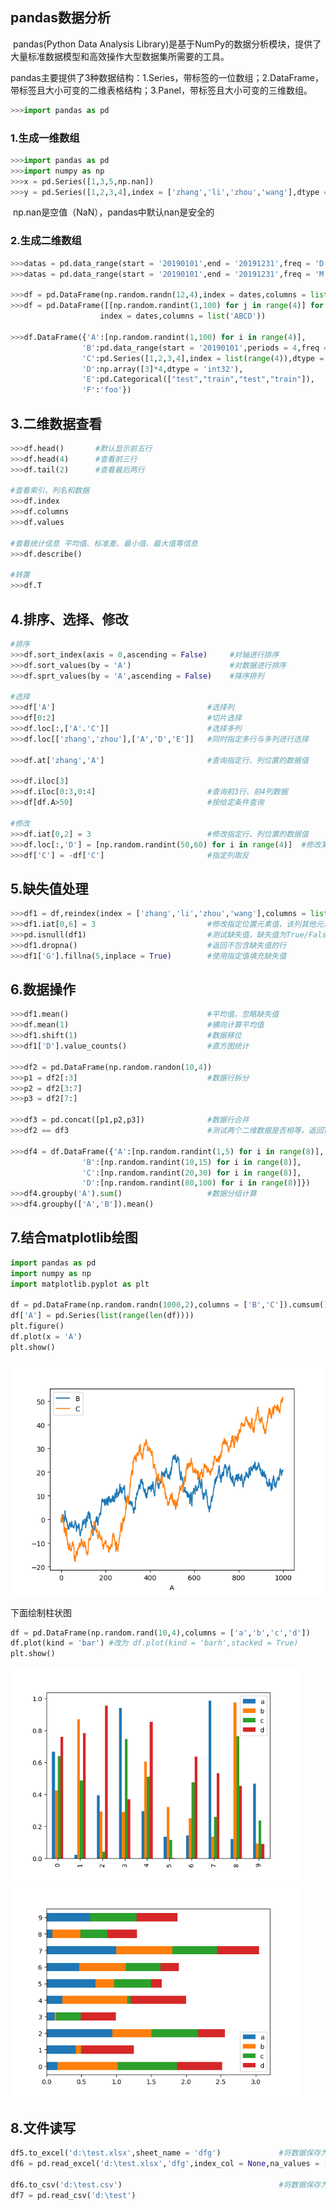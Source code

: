 ## pandas数据分析

​		pandas(Python Data Analysis Library)是基于NumPy的数据分析模块，提供了大量标准数据模型和高效操作大型数据集所需要的工具。

​		pandas主要提供了3种数据结构：1.Series，带标签的一位数组；2.DataFrame，带标签且大小可变的二维表格结构；3.Panel，带标签且大小可变的三维数组。

```python
>>>import pandas as pd
```

### 1.生成一维数组

```python
>>>import pandas as pd
>>>import numpy as np
>>>x = pd.Series([1,3,5,np.nan])
>>>y = pd.Series([1,2,3,4],index = ['zhang','li','zhou','wang'],dtype = 'float32')
```

​		np.nan是空值（NaN），pandas中默认nan是安全的

### 2.生成二维数组

```python
>>>datas = pd.data_range(start = '20190101',end = '20191231',freq = 'D')  #间隔为天
>>>datas = pd.data_range(start = '20190101',end = '20191231',freq = 'M')

>>>df = pd.DataFrame(np.random.randn(12,4),index = dates,columns = list('ABCD'))
>>>df = pd.DataFrame([[np.random.randint(1,100) for j in range(4)] for i in range(12)],
                    index = dates,columns = list('ABCD'))

>>>df.DataFrame({'A':[np.random.randint(1,100) for i in range(4)],
                'B':pd.data_range(start = '20190101',periods = 4,freq = 'D'),
                'C':pd.Series([1,2,3,4],index = list(range(4)),dtype = 'float32'),
                'D':np.array([3]*4,dtype = 'int32'),
                'E':pd.Categorical(["test","train","test","train"]),
                'F':'foo'})
```

## 3.二维数据查看

```python
>>>df.head()       #默认显示前五行
>>>df.head(4)      #查看前三行
>>>df.tail(2)      #查看最后两行

#查看索引、列名和数据
>>>df.index
>>>df.columns
>>>df.values

#查看统计信息 平均值、标准差、最小值、最大值等信息
>>>df.describe()

#转置
>>>df.T
```

## 4.排序、选择、修改

```python
#排序
>>>df.sort_index(axis = 0,ascending = False)     #对轴进行排序
>>>df.sort_values(by = 'A')                      #对数据进行排序
>>>df.sprt_values(by = 'A',ascending = False)    #降序排列

#选择
>>>df['A']									#选择列
>>>df[0:2]									#切片选择
>>>df.loc[:,['A'.'C']]  					#选择多列
>>>df.loc[['zhang','zhou'],['A','D','E']]	#同时指定多行与多列进行选择

>>>df.at['zhang','A']						#查询指定行、列位置的数据值

>>>df.iloc[3]
>>>df.iloc[0:3,0:4]							#查询前3行、前4列数据
>>>df[df.A>50]								#按给定条件查询

#修改
>>>df.iat[0,2] = 3							#修改指定行、列位置的数据值
>>>df.loc[:,'D'] = [np.random.randint(50,60) for i in range(4)]  #修改某列值
>>>df['C'] = -df['C']						#指定列取反
```

## 5.缺失值处理

```python
>>>df1 = df,reindex(index = ['zhang','li','zhou','wang'],columns = list(df.columns)+['G'])
>>>df1.iat[0,6] = 3							#修改指定位置元素值，该列其他元素为缺失值NaN
>>>pd.isnull(df1)							#测试缺失值，缺失值为True/False阵列
>>>df1.dropna()								#返回不包含缺失值的行
>>>df1['G'].fillna(5,inplace = True)		#使用指定值填充缺失值
```

## 6.数据操作

```python
>>>df1.mean()								#平均值，忽略缺失值
>>>df.mean(1)								#横向计算平均值
>>>df1.shift(1)								#数据移位
>>>df1['D'].value_counts()					#直方图统计

>>>df2 = pd.DataFrame(np.random.randon(10,4))
>>>p1 = df2[:3]								#数据行拆分
>>>p2 = df2[3:7]							
>>>p3 = df2[7:]								

>>>df3 = pd.concat([p1,p2,p3])				#数据行合并
>>>df2 == df3								#测试两个二维数据是否相等，返回True/False

>>>df4 = df.DataFrame({'A':[np.random.randint(1,5) for i in range(8)],
                'B':[np.random.randint(10,15) for i in range(8)],
                'C':[np.random.randint(20,30) for i in range(8)],
                'D':[np.random.randint(80,100) for i in range(8)]})
>>>df4.groupby('A').sum()					#数据分组计算
>>>df4.groupby(['A','B']).mean()
```

## 7.结合matplotlib绘图

```python
import pandas as pd
import numpy as np
import matplotlib.pyplot as plt

df = pd.DataFrame(np.random.randn(1000,2),columns = ['B','C']).cumsum()
df['A'] = pd.Series(list(range(len(df))))
plt.figure()
df.plot(x = 'A')
plt.show()
```

![zhexian](./pic/Figure_4.png)

下面绘制柱状图

```python
df = pd.DataFrame(np.random.rand(10,4),columns = ['a','b','c','d'])
df.plot(kind = 'bar') #改为 df.plot(kind = 'barh',stacked = True)
plt.show()
```

<img src="./pic/Figure_5.png" alt="zhuti" style="zoom:72%;" />

<img src="./pic/Figure_5(2).png" alt="zhuti" style="zoom:72%;" />

## 8.文件读写

```python
df5.to_excel('d:\test.xlsx',sheet_name = 'dfg')				#将数据保存为Excel文件
df6 = pd.read_excel('d:\test.xlsx','dfg',index_col = None,na_values = ['NA'])

df6.to_csv('d:\test.csv')									#将数据保存为csv文件
df7 = pd.read_csv('d:\test')
```

















